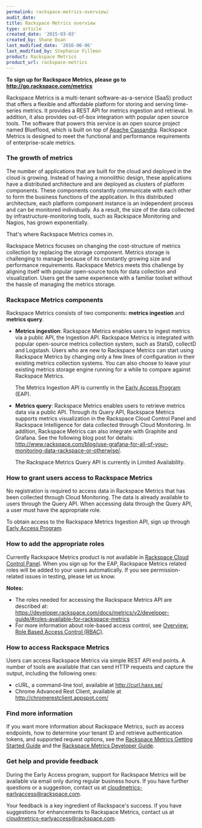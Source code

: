 ```yaml
---
permalink: rackspace-metrics-overview/
audit_date:
title: Rackspace Metrics overview
type: article
created_date: '2015-03-03'
created_by: Shane Duan
last_modified_date: '2016-06-06'
last_modified_by: Stephanie Fillmon
product: Rackspace Metrics
product_url: rackspace-metrics
---
```

**To sign up for Rackspace Metrics, please go to <http://go.rackspace.com/metrics>**

Rackspace Metrics is a multi-tenant software-as-a-service (SaaS) product
that offers a flexible and affordable platform for storing and serving
time-series metrics. It provides a REST API for metrics ingestion and
retrieval. In addition, it also provides out-of-box integration with
popular open source tools. The software that powers this service is an
open source project named Blueflood, which is built on top of [Apache Cassandra](http://cassandra.apache.org/). Rackspace Metrics is designed
to meet the functional and performance requirements of enterprise-scale
metrics.

### The growth of metrics

The number of applications that are built for the cloud and deployed in
the cloud is growing. Instead of having a monolithic design, these
applications have a distributed architecture and are deployed as
clusters of platform components. These components constantly communicate
with each other to form the business functions of the application. In
this distributed architecture, each platform component instance is an
independent process and can be monitored individually. As a result, the
size of the data collected by infrastructure-monitoring tools, such as
Rackspace Monitoring and Nagios, has grown exponentially.

That's where Rackspace Metrics comes in.

Rackspace Metrics focuses on changing the cost-structure of metrics
collection by replacing the storage component. Metrics storage is
challenging to manage because of its constantly growing size and
performance requirements. Rackspace Metrics meets this challenge by
aligning itself with popular open-source tools for data collection and
visualization. Users get the same experience with a familiar toolset
without the hassle of managing the metrics storage.

### Rackspace Metrics components

Rackspace Metrics consists of two components: **metrics ingestion** and
**metrics query**.

-   **Metrics ingestion**: Rackspace Metrics enables users to ingest
    metrics via a public API, the Ingestion API. Rackspace Metrics is
    integrated with popular open-source metrics collection system, such
    as StatsD, collectD and Logstash. Users who are new to Rackspace
    Metrics can start using Rackspace Metrics by changing only a few
    lines of configuration in their existing metrics collection systems.
    You can also choose to leave your existing metrics storage engine
    running for a while to compare against Rackspace Metrics.

    The Metrics Ingestion API is currently in the [Early Access Program](https://developer.rackspace.com/docs/metrics/v2/early-access-program/)
    (EAP).

-   **Metrics query**: Rackspace Metrics enables users to retrieve
    metrics data via a public API. Through its Query API, Rackspace
    Metrics supports metrics visualization in the Rackspace Cloud
    Control Panel and Rackspace Intelligence for data collected through
    Cloud Monitoring. In addition, Rackspace Metrics can also integrate
    with Graphite and Grafana. See the following blog post for details:
    <http://www.rackspace.com/blog/use-grafana-for-all-of-your-monitoring-data-rackspace-or-otherwise/>.

    The Rackspace Metrics Query API is currently in
    Limited Availability.

### How to grant users access to Rackspace Metrics

No registration is required to access data in Rackspace Metrics that has
been collected through Cloud Monitoring. The data is already available
to users through the Query API.  When accessing data through the Query
API, a user must have the appropriate role.

To obtain access to the Rackspace Metrics Ingestion API, sign up through
[Early Access Program](https://developer.rackspace.com/docs/metrics/v2/developer-guide/#early-access-program).

### How to add the appropriate roles

Currently Rackspace Metrics product is not available in [Rackspace Cloud Control Panel](https://mycloud.rackspace.com/).  When you sign up for
the EAP, Rackspace Metrics related roles will be added to your users
automatically. If you see permission-related issues in testing, please
let us know.

**Notes:**
-   The roles needed for accessing the Rackspace Metrics API are
    described at:
    <https://developer.rackspace.com/docs/metrics/v2/developer-guide/#roles-available-for-rackspace-metrics>
-   For more information about role-based access control, see [Overview: Role Based Access Control (RBAC)](/how-to/overview-role-based-access-control-rbac).

### How to access Rackspace Metrics

Users can access Rackspace Metrics via simple REST API end points. A
number of tools are available that can send HTTP requests and capture
the output, including the following ones:

-   cURL, a command-line tool, available at <http://curl.haxx.se/>
-   Chrome Advanced Rest Client, available at
    <http://chromerestclient.appspot.com/>

### Find more information

If you want more information about Rackspace Metrics, such as access
endpoints, how to determine your tenant ID and retrieve authentication
tokens, and supported request options, see the [Rackspace Metrics Getting Started Guide](https://developer.rackspace.com/docs/metrics/v2/developer-guide/#document-getting-started)
and the [Rackspace Metrics Developer Guide](https://developer.rackspace.com/docs/metrics/v2/developer-guide/#document-developer-guide).

### Get help and provide feedback

During the Early Access program, support for Rackspace Metrics will be
available via email only during regular business hours. If you have
further questions or a suggestion, contact us at
<cloudmetrics-earlyaccess@rackspace.com>.

Your feedback is a key ingredient of Rackspace's success. If you have
suggestions for enhancements to Rackspace Metrics, contact us at
<cloudmetrics-earlyaccess@rackspace.com>.
